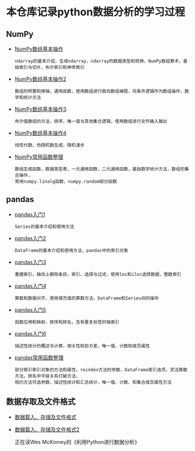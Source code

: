 # 本仓库记录python数据分析的学习过程
## NumPy
- [NumPy数组基本操作](https://github.com/BigOrange128/Python-Data/blob/master/NumPy%E6%95%B0%E7%BB%84%E5%9F%BA%E6%9C%AC%E6%93%8D%E4%BD%9C.ipynb)

      ndarray的基本介绍，生成ndarray，ndarray的数据类型和转换，NumPy数组算术，基础索引与切片，布尔索引和神奇索引
- [NumPy数组基本操作2](https://github.com/BigOrange128/Python-Data/blob/master/NumPy%E6%95%B0%E7%BB%84%E5%9F%BA%E6%9C%AC%E6%93%8D%E4%BD%9C2.ipynb)

      数组的转置和换轴，通用函数，使用数组进行面向数组编程，将条件逻辑作为数组操作，数学和统计方法
- [NumPy数组基本操作3](https://github.com/BigOrange128/Python-Data/blob/master/NumPy%E6%95%B0%E7%BB%84%E5%9F%BA%E6%9C%AC%E6%93%8D%E4%BD%9C3.ipynb)

      布尔值数组的方法，排序，唯一值与其他集合逻辑，使用数组进行文件输入输出
- [NumPy数组基本操作4](https://github.com/BigOrange128/Python-Data/blob/master/NumPy%E6%95%B0%E7%BB%84%E5%9F%BA%E6%9C%AC%E6%93%8D%E4%BD%9C4.ipynb)

      线性代数，伪随机数生成，随机漫步
- [NumPy常用函数整理](https://github.com/BigOrange128/Python-Data/blob/master/NumPy%E5%B8%B8%E7%94%A8%E5%87%BD%E6%95%B0%E6%95%B4%E7%90%86.md)

      数组生成函数，数据类型表，一元通用函数，二元通用函数，基础数学统计方法，数组的集合操作，
      常用numpy.linalg函数，numpy.random部分函数
## pandas
- [pandas入门1](https://github.com/BigOrange128/Python-Data/blob/master/pandas%E5%85%A5%E9%97%A81.ipynb)

      Series的基本介绍和使用方法
- [pandas入门2](https://github.com/BigOrange128/Python-Data/blob/master/pandas%E5%85%A5%E9%97%A82.ipynb)

      DataFrame的基本介绍和使用方法，pandas中的索引对象
- [pandas入门3](https://github.com/BigOrange128/Python-Data/blob/master/pandas%E5%85%A5%E9%97%A83.ipynb)

      重建索引，轴向上删除条目，索引、选择与过滤，使用loc和iloc选择数据，整数索引
- [pandas入门4](https://github.com/BigOrange128/Python-Data/blob/master/pandas%E5%85%A5%E9%97%A84.ipynb)

      算数和数据对齐，使用填充值的算数方法，DataFrame和Series间的操作     
- [pandas入门5](https://github.com/BigOrange128/Python-Data/blob/master/pandas%E5%85%A5%E9%97%A85.ipynb)

      函数应用和映射，排序和排名，含有重复标签的轴索引
- [pandas入门6](https://github.com/BigOrange128/Python-Data/blob/master/pandas%E5%85%A5%E9%97%A86.ipynb)
      
      描述性统计的概述与计算，相关性和协方差，唯一值、计数和成员属性     
- [pandas常用函数整理](https://github.com/BigOrange128/PythonData-Book/blob/master/pandas%E5%B8%B8%E7%94%A8%E5%87%BD%E6%95%B0%E6%95%B4%E7%90%86.md)  

      部分索引索引对象的方法和属性，reindex方法的参数，DataFrame索引选项，灵活算数方法，排名中平级关系打破方法，
      规约方法可选参数，描述性统计和汇总统计，唯一值、计数、和集合成员属性方法
## 数据存取及文件格式
- [数据载入、存储及文件格式]()

- [数据载入、存储及文件格式2]()


     正在读Wes McKinney的《利用Python进行数据分析》
